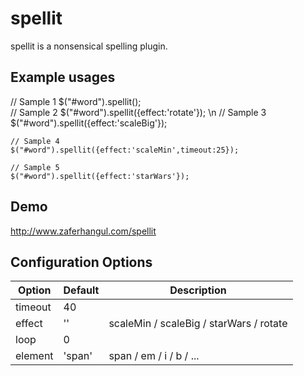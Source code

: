 # spellit 
spellit is a nonsensical spelling plugin.

## Example usages
  // Sample 1
	$("#word").spellit();
	<br />
	// Sample 2
	$("#word").spellit({effect:'rotate'});
	\n
	// Sample 3
	$("#word").spellit({effect:'scaleBig'});
	
	// Sample 4
	$("#word").spellit({effect:'scaleMin',timeout:25});
	
	// Sample 5
	$("#word").spellit({effect:'starWars'});
	
## Demo
http://www.zaferhangul.com/spellit

## Configuration Options
| Option           |  Default                             |  Description                                               |
|------------------|--------------------------------------|------------------------------------------------------------|
| timeout          | 40                                   | |
| effect           | ''                                   | scaleMin / scaleBig / starWars / rotate |
| loop             | 0                                    |  |
| element          | 'span'                               | span / em / i / b / ...  |

